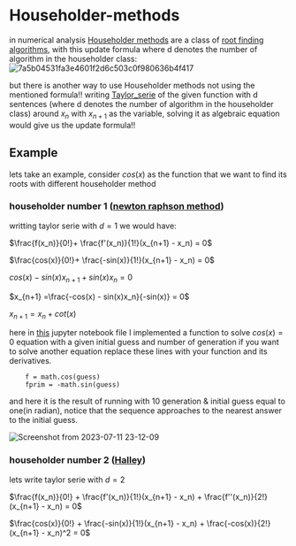 # Householder-methods
in numerical analysis <a href=https://en.wikipedia.org/wiki/Householder%27s_method>Householder methods</a>
are a class of <a href=https://en.wikipedia.org/wiki/Root-finding_algorithms>root finding algorithms</a>,
with this update formula where d denotes the number of algorithm in the householder class: 
![7a5b04531fa3e4601f2d6c503c0f980636b4f417](https://github.com/Mehrdadghassabi/Householder-methods/assets/53050138/9aa27e41-9fbf-45ee-8454-9856f754335b)


but there is another way to use Householder methods not using the mentioned formula!!
writing <a href=https://en.wikipedia.org/wiki/Taylor_series>Taylor_serie</a> of the given function with d sentences (where d denotes the number of algorithm in
the householder class) around $`x_n`$ with $`x_{n+1}`$ as the variable, solving it as algebraic equation would give us the update formula!!
## Example
lets take an example, consider $`cos(x)`$ as the function that we want to find its roots with different householder method
### householder number 1 (<a href=https://en.wikipedia.org/wiki/Newton%27s_method>newton raphson method</a>)
writting taylor serie with $`d=1`$ we would have:

$`\frac{f(x_n)}{0!}+ \frac{f'(x_n)}{1!}(x_{n+1} - x_n) = 0`$

$`\frac{cos(x)}{0!}+ \frac{-sin(x)}{1!}(x_{n+1} - x_n) = 0`$

$`cos(x) - sin(x)x_{n+1} + sin(x)x_n = 0`$

$`x_{n+1} =\frac{-cos(x) - sin(x)x_n}{-sin(x)} = 0`$

$`x_{n+1} =x_n + cot(x) `$

here in <a href=https://github.com/Mehrdadghassabi/Householder-methods/blob/main/householder_method.ipynb>this</a> jupyter notebook file
I implemented a function to solve $`cos(x) = 0`$ equation with a given initial guess and number of generation
if you want to solve another equation replace these lines with your function and its derivatives.
```
    f = math.cos(guess)
    fprim = -math.sin(guess)
```
and here it is the result of running with 10 generation & initial guess equal to one(in radian),
notice that the sequence approaches to the nearest answer to the initial guess.


![Screenshot from 2023-07-11 23-12-09](https://github.com/Mehrdadghassabi/Householder-methods/assets/53050138/56cc49e5-2ebe-488a-9323-cdd6e71b03a4)

### householder number 2 (<a href=https://en.wikipedia.org/wiki/Halley%27s_method>Halley</a>)
lets write taylor serie with $`d=2`$

$`\frac{f(x_n)}{0!} + \frac{f'(x_n)}{1!}(x_{n+1} - x_n) + \frac{f''(x_n)}{2!}(x_{n+1} - x_n) = 0`$

$`\frac{cos(x)}{0!} + \frac{-sin(x)}{1!}(x_{n+1} - x_n)  + \frac{-cos(x)}{2!}(x_{n+1} - x_n)^2 = 0`$
